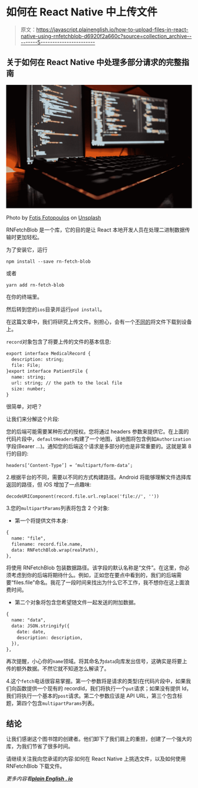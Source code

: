 # 如何在 React Native 中上传文件

> 原文：<https://javascript.plainenglish.io/how-to-upload-files-in-react-native-using-rnfetchblob-d6920f2a660c?source=collection_archive---------5----------------------->

## 关于如何在 React Native 中处理多部分请求的完整指南

![](img/ebcecf1904acf17a821ca65bb14f97f8.png)

Photo by [Fotis Fotopoulos](https://unsplash.com/@ffstop?utm_source=medium&utm_medium=referral) on [Unsplash](https://unsplash.com?utm_source=medium&utm_medium=referral)

RNFetchBlob 是一个库，它的目的是让 React 本地开发人员在处理二进制数据传输时更加轻松。

为了安装它，运行

```
npm install --save rn-fetch-blob
```

或者

```
yarn add rn-fetch-blob
```

在你的终端里。

然后转到您的`ios`目录并运行`pod install`。

在这篇文章中，我们将研究上传文件。别担心，会有一个[不同的](https://bianca-dragomir.medium.com/downloading-files-in-react-native-with-rnfetchblob-f78b18b46a36)将文件下载到设备上。

`record`对象包含了将要上传的文件的基本信息:

```
export interface MedicalRecord {
  description: string;
  file: File;
}export interface PatientFile {
  name: string;
  url: string; // the path to the local file
  size: number;
}
```

很简单，对吧？

让我们来分解这个片段:

您的后端可能需要某种形式的授权。您将通过 headers 参数来提供它。在上面的代码片段中，`defaultHeaders`构建了一个地图，该地图将包含例如`Authorization`字段(Bearer …)。通知您的后端这个请求是多部分的也是非常重要的。这就是第 8 行的目的:

```
headers[‘Content-Type’] = ‘multipart/form-data’;
```

2.根据平台的不同，需要以不同的方式构建路径。Android 将能够理解文件选择库返回的路径，但 iOS 增加了一点趣味:

```
decodeURIComponent(record.file.url.replace('file://', ''))
```

3.您的`multipartParams`列表将包含 2 个对象:

*   第一个将提供文件本身:

```
{
  name: "file",
  filename: record.file.name,
  data: RNFetchBlob.wrap(realPath),
},
```

将使用 RNFetchBlob 包装数据路径。该字段的默认名称是“文件”。在这里，你必须考虑到你的后端将期待什么。例如，正如您在要点中看到的，我们的后端需要“files.file”命名。我花了一段时间来找出为什么它不工作，我不想你在这上面浪费时间。

*   第二个对象将包含您希望随文件一起发送的附加数据。

```
{
  name: "data",
  data: JSON.stringify({
    date: date,
    description: description,
  }),
},
```

再次提醒，小心你的`name`领域。将其命名为`data`向库发出信号，这确实是将要上传的额外数据。不然它就不知道怎么解读了。

4.这个`fetch`电话很容易掌握。第一个参数将是请求的类型(在代码片段中，如果我们向函数提供一个现有的 recordId，我们将执行一个`put`请求；如果没有提供 Id，我们将执行一个基本的`post`请求。第二个参数应该是 API URL，第三个包含标题，第四个包含`multipartParams`列表。

## 结论

让我们感谢这个图书馆的创建者。他们卸下了我们肩上的重担，创建了一个强大的库，为我们节省了很多时间。

请继续关注我向您承诺的内容:如何在 React Native 上挑选文件，以及如何使用 RNFetchBlob 下载文件。

*更多内容看*[***plain English . io***](https://plainenglish.io/)